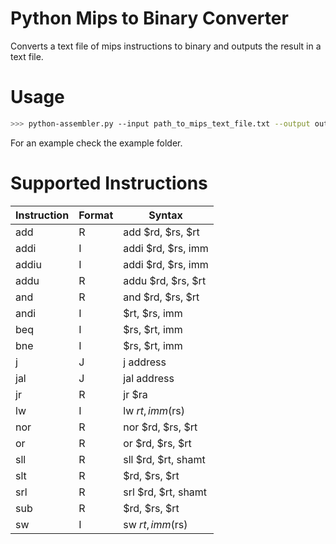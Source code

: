 
# Python Mips to Binary Converter
Converts a text file of mips instructions to binary and outputs the result in a text file.
# Usage
```sh
>>> python-assembler.py --input path_to_mips_text_file.txt --output output_file_name.txt
```
For an example check the example folder.
# Supported Instructions
| Instruction | Format | Syntax |
|-------------|--------|--------|
|add |R | add $rd, $rs, $rt |
| addi | I | addi $rd, $rs, imm |
| addiu | I | addi $rd, $rs, imm |
| addu | R | addu $rd, $rs, $rt |
| and | R | and $rd, $rs, $rt |
| andi | I | $rt, $rs, imm |
| beq |I | $rs, $rt, imm |
| bne | I | $rs, $rt, imm |
| j | J | j address |
| jal | J | jal address |
| jr | R | jr $ra |
| lw | I | lw $rt, imm($rs) |
| nor | R | nor $rd, $rs, $rt |
| or | R | or $rd, $rs, $rt |
| sll | R | sll $rd, $rt, shamt |
| slt | R | $rd, $rs, $rt |
| srl | R | srl $rd, $rt, shamt |
| sub | R | $rd, $rs, $rt |
| sw  | I | sw $rt, imm($rs) |
